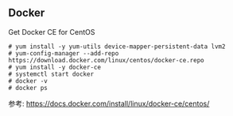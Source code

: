 ## Docker

Get Docker CE for CentOS
```
# yum install -y yum-utils device-mapper-persistent-data lvm2
# yum-config-manager --add-repo https://download.docker.com/linux/centos/docker-ce.repo
# yum install -y docker-ce
# systemctl start docker
# docker -v
# docker ps
```
参考: https://docs.docker.com/install/linux/docker-ce/centos/
